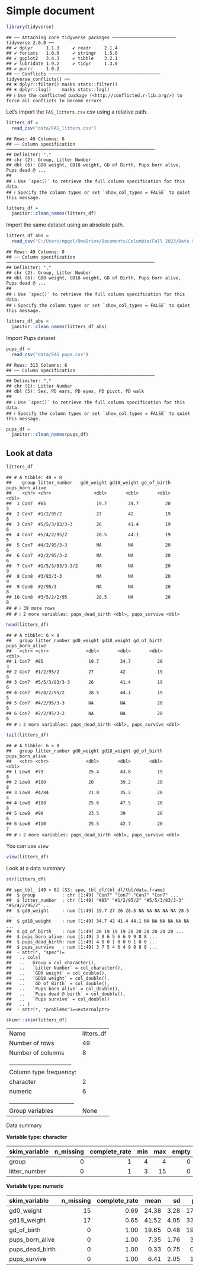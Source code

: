 Simple document
================

``` r
library(tidyverse)
```

    ## ── Attaching core tidyverse packages ──────────────────────── tidyverse 2.0.0 ──
    ## ✔ dplyr     1.1.3     ✔ readr     2.1.4
    ## ✔ forcats   1.0.0     ✔ stringr   1.5.0
    ## ✔ ggplot2   3.4.3     ✔ tibble    3.2.1
    ## ✔ lubridate 1.9.2     ✔ tidyr     1.3.0
    ## ✔ purrr     1.0.2     
    ## ── Conflicts ────────────────────────────────────────── tidyverse_conflicts() ──
    ## ✖ dplyr::filter() masks stats::filter()
    ## ✖ dplyr::lag()    masks stats::lag()
    ## ℹ Use the conflicted package (<http://conflicted.r-lib.org/>) to force all conflicts to become errors

Let’s import the `FAS_litters.csv` csv using a relative path.

``` r
litters_df = 
  read_csv("data/FAS_litters.csv")
```

    ## Rows: 49 Columns: 8
    ## ── Column specification ────────────────────────────────────────────────────────
    ## Delimiter: ","
    ## chr (2): Group, Litter Number
    ## dbl (6): GD0 weight, GD18 weight, GD of Birth, Pups born alive, Pups dead @ ...
    ## 
    ## ℹ Use `spec()` to retrieve the full column specification for this data.
    ## ℹ Specify the column types or set `show_col_types = FALSE` to quiet this message.

``` r
litters_df = 
  janitor::clean_names(litters_df)
```

Import the same dataset using an absolute path.

``` r
litters_df_abs = 
  read_csv("C:/Users/mpgol/OneDrive/Documents/Columbia/Fall 2023/Data Science/In Class/data_wrangling_i/data/FAS_litters.csv")
```

    ## Rows: 49 Columns: 8
    ## ── Column specification ────────────────────────────────────────────────────────
    ## Delimiter: ","
    ## chr (2): Group, Litter Number
    ## dbl (6): GD0 weight, GD18 weight, GD of Birth, Pups born alive, Pups dead @ ...
    ## 
    ## ℹ Use `spec()` to retrieve the full column specification for this data.
    ## ℹ Specify the column types or set `show_col_types = FALSE` to quiet this message.

``` r
litters_df_abs = 
  janitor::clean_names(litters_df_abs)
```

Import Pups dataset

``` r
pups_df = 
  read_csv("data/FAS_pups.csv")
```

    ## Rows: 313 Columns: 6
    ## ── Column specification ────────────────────────────────────────────────────────
    ## Delimiter: ","
    ## chr (1): Litter Number
    ## dbl (5): Sex, PD ears, PD eyes, PD pivot, PD walk
    ## 
    ## ℹ Use `spec()` to retrieve the full column specification for this data.
    ## ℹ Specify the column types or set `show_col_types = FALSE` to quiet this message.

``` r
pups_df =
  janitor::clean_names(pups_df)
```

## Look at data

``` r
litters_df
```

    ## # A tibble: 49 × 8
    ##    group litter_number   gd0_weight gd18_weight gd_of_birth pups_born_alive
    ##    <chr> <chr>                <dbl>       <dbl>       <dbl>           <dbl>
    ##  1 Con7  #85                   19.7        34.7          20               3
    ##  2 Con7  #1/2/95/2             27          42            19               8
    ##  3 Con7  #5/5/3/83/3-3         26          41.4          19               6
    ##  4 Con7  #5/4/2/95/2           28.5        44.1          19               5
    ##  5 Con7  #4/2/95/3-3           NA          NA            20               6
    ##  6 Con7  #2/2/95/3-2           NA          NA            20               6
    ##  7 Con7  #1/5/3/83/3-3/2       NA          NA            20               9
    ##  8 Con8  #3/83/3-3             NA          NA            20               9
    ##  9 Con8  #2/95/3               NA          NA            20               8
    ## 10 Con8  #3/5/2/2/95           28.5        NA            20               8
    ## # ℹ 39 more rows
    ## # ℹ 2 more variables: pups_dead_birth <dbl>, pups_survive <dbl>

``` r
head(litters_df)
```

    ## # A tibble: 6 × 8
    ##   group litter_number gd0_weight gd18_weight gd_of_birth pups_born_alive
    ##   <chr> <chr>              <dbl>       <dbl>       <dbl>           <dbl>
    ## 1 Con7  #85                 19.7        34.7          20               3
    ## 2 Con7  #1/2/95/2           27          42            19               8
    ## 3 Con7  #5/5/3/83/3-3       26          41.4          19               6
    ## 4 Con7  #5/4/2/95/2         28.5        44.1          19               5
    ## 5 Con7  #4/2/95/3-3         NA          NA            20               6
    ## 6 Con7  #2/2/95/3-2         NA          NA            20               6
    ## # ℹ 2 more variables: pups_dead_birth <dbl>, pups_survive <dbl>

``` r
tail(litters_df)
```

    ## # A tibble: 6 × 8
    ##   group litter_number gd0_weight gd18_weight gd_of_birth pups_born_alive
    ##   <chr> <chr>              <dbl>       <dbl>       <dbl>           <dbl>
    ## 1 Low8  #79                 25.4        43.8          19               8
    ## 2 Low8  #100                20          39.2          20               8
    ## 3 Low8  #4/84               21.8        35.2          20               4
    ## 4 Low8  #108                25.6        47.5          20               8
    ## 5 Low8  #99                 23.5        39            20               6
    ## 6 Low8  #110                25.5        42.7          20               7
    ## # ℹ 2 more variables: pups_dead_birth <dbl>, pups_survive <dbl>

You can use `view`

``` r
view(litters_df)
```

Look at a data summary

``` r
str(litters_df)
```

    ## spc_tbl_ [49 × 8] (S3: spec_tbl_df/tbl_df/tbl/data.frame)
    ##  $ group          : chr [1:49] "Con7" "Con7" "Con7" "Con7" ...
    ##  $ litter_number  : chr [1:49] "#85" "#1/2/95/2" "#5/5/3/83/3-3" "#5/4/2/95/2" ...
    ##  $ gd0_weight     : num [1:49] 19.7 27 26 28.5 NA NA NA NA NA 28.5 ...
    ##  $ gd18_weight    : num [1:49] 34.7 42 41.4 44.1 NA NA NA NA NA NA ...
    ##  $ gd_of_birth    : num [1:49] 20 19 19 19 20 20 20 20 20 20 ...
    ##  $ pups_born_alive: num [1:49] 3 8 6 5 6 6 9 9 8 8 ...
    ##  $ pups_dead_birth: num [1:49] 4 0 0 1 0 0 0 1 0 0 ...
    ##  $ pups_survive   : num [1:49] 3 7 5 4 6 4 9 8 8 8 ...
    ##  - attr(*, "spec")=
    ##   .. cols(
    ##   ..   Group = col_character(),
    ##   ..   `Litter Number` = col_character(),
    ##   ..   `GD0 weight` = col_double(),
    ##   ..   `GD18 weight` = col_double(),
    ##   ..   `GD of Birth` = col_double(),
    ##   ..   `Pups born alive` = col_double(),
    ##   ..   `Pups dead @ birth` = col_double(),
    ##   ..   `Pups survive` = col_double()
    ##   .. )
    ##  - attr(*, "problems")=<externalptr>

``` r
skimr::skim(litters_df)
```

|                                                  |            |
|:-------------------------------------------------|:-----------|
| Name                                             | litters_df |
| Number of rows                                   | 49         |
| Number of columns                                | 8          |
| \_\_\_\_\_\_\_\_\_\_\_\_\_\_\_\_\_\_\_\_\_\_\_   |            |
| Column type frequency:                           |            |
| character                                        | 2          |
| numeric                                          | 6          |
| \_\_\_\_\_\_\_\_\_\_\_\_\_\_\_\_\_\_\_\_\_\_\_\_ |            |
| Group variables                                  | None       |

Data summary

**Variable type: character**

| skim_variable | n_missing | complete_rate | min | max | empty | n_unique | whitespace |
|:--------------|----------:|--------------:|----:|----:|------:|---------:|-----------:|
| group         |         0 |             1 |   4 |   4 |     0 |        6 |          0 |
| litter_number |         0 |             1 |   3 |  15 |     0 |       49 |          0 |

**Variable type: numeric**

| skim_variable   | n_missing | complete_rate |  mean |   sd |   p0 |   p25 |   p50 |   p75 | p100 | hist  |
|:----------------|----------:|--------------:|------:|-----:|-----:|------:|------:|------:|-----:|:------|
| gd0_weight      |        15 |          0.69 | 24.38 | 3.28 | 17.0 | 22.30 | 24.10 | 26.67 | 33.4 | ▃▇▇▆▁ |
| gd18_weight     |        17 |          0.65 | 41.52 | 4.05 | 33.4 | 38.88 | 42.25 | 43.80 | 52.7 | ▃▃▇▂▁ |
| gd_of_birth     |         0 |          1.00 | 19.65 | 0.48 | 19.0 | 19.00 | 20.00 | 20.00 | 20.0 | ▅▁▁▁▇ |
| pups_born_alive |         0 |          1.00 |  7.35 | 1.76 |  3.0 |  6.00 |  8.00 |  8.00 | 11.0 | ▁▃▂▇▁ |
| pups_dead_birth |         0 |          1.00 |  0.33 | 0.75 |  0.0 |  0.00 |  0.00 |  0.00 |  4.0 | ▇▂▁▁▁ |
| pups_survive    |         0 |          1.00 |  6.41 | 2.05 |  1.0 |  5.00 |  7.00 |  8.00 |  9.0 | ▁▃▂▇▇ |
